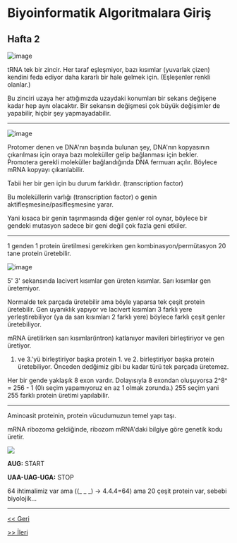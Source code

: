 # Biyoinformatik Algoritmalara Giriş
## Hafta 2


![image](https://user-images.githubusercontent.com/12685802/144745172-ac1f04b8-47cc-4323-bfea-c279a29167d1.png)

tRNA tek bir zincir. Her taraf eşleşmiyor, bazı kısımlar (yuvarlak çizen) kendini feda ediyor daha kararlı bir hale gelmek için. (Eşleşenler renkli olanlar.)

Bu zinciri uzaya her attığımızda uzaydaki konumları bir sekans değişene kadar hep aynı olacaktır. Bir sekansın değişmesi çok büyük değişimler de yapabilir, hiçbir şey yapmayadabilir.

---

![image](https://user-images.githubusercontent.com/12685802/144745449-502b542a-a49d-483d-9865-eb023b6bb705.png)

Protomer denen ve DNA'nın başında bulunan şey, DNA'nın kopyasının çıkarılması için oraya bazı moleküller gelip bağlanması için bekler. Promotera gerekli moleküller bağlandığında DNA fermuarı açılır. Böylece mRNA kopyayı çıkarılabilir.

Tabii her bir gen için bu durum farklıdır. (transcription factor) 

Bu moleküllerin varlığı (transcription factor) o genin aktifleşmesine/pasifleşmesine yarar.

Yani kısaca bir genin taşınmasında diğer genler rol oynar, böylece bir gendeki mutasyon sadece bir geni değil çok fazla geni etkiler.

---

1 genden 1 protein üretilmesi gerekirken gen kombinasyon/permütasyon 20 tane protein üretebilir.

![image](https://user-images.githubusercontent.com/12685802/144745891-c91cbeec-24b2-4e20-8717-cc0249b0a913.png)

5' 3' sekansında lacivert kısımlar gen üreten kısımlar. 
Sarı kısımlar gen üretemiyor.

Normalde tek parçada üretebilir ama böyle yaparsa tek çeşit protein üretebilir. Gen uyanıklık yapıyor ve lacivert kısımları 3 farklı yere yerleştirebiliyor (ya da sarı kısımları 2 farklı yere) böylece farklı çeşit genler üretebiliyor.

mRNA üretilirken sarı kısımlar(intron) katlanıyor mavileri birleştiriyor ve gen üretiyor.

1. ve 3.'yü birleştiriyor başka protein 1. ve 2. birleştiriyor başka protein üretebiliyor. Önceden dedğimiz gibi bu kadar türü tek parçada üretemez.

Her bir gende yaklaşık 8 exon vardır. Dolayısıyla 8 exondan oluşuyorsa 2^8^ = 256 - 1 (0lı seçim yapamıyoruz en az 1 olmak zorunda.) 255 seçim yani 255 farklı protein üretimi yapılabilir.

---

Aminoasit proteinin, protein vücudumuzun temel yapı taşı.

mRNA ribozoma geldiğinde, ribozom mRNA'daki bilgiye göre genetik kodu üretir.

![](https://github.com/LIIIs4ma/BiyoinformatikAG/blob/main/imgs/genetikkod.png?raw=true)

**AUG:** START

**UAA-UAG-UGA:** STOP

64 ihtimalimiz var ama ((_ _ _) -> 4.4.4=64) ama 20 çeşit protein var, sebebi biyolojik...

---

[<< Geri](https://github.com/LIIIs4ma/BiyoinformatikAG/blob/main/hafta1.md)

[>> İleri](https://github.com/LIIIs4ma/BiyoinformatikAG/blob/main/hafta3.md)

